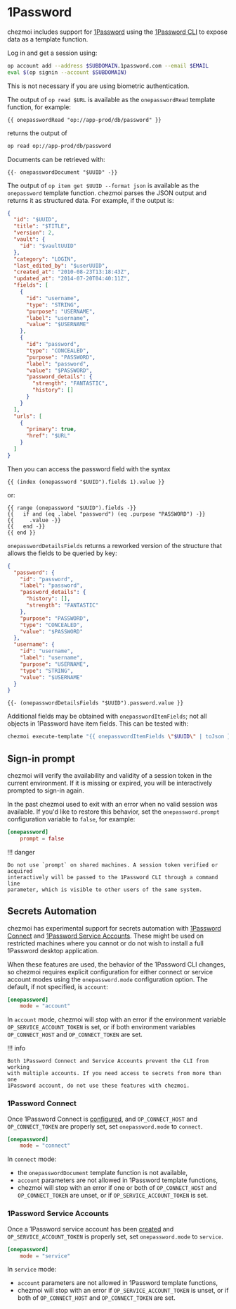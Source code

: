 # 1Password

chezmoi includes support for [1Password](https://1password.com/) using the
[1Password CLI](https://support.1password.com/command-line-getting-started/) to
expose data as a template function.

Log in and get a session using:

```sh
op account add --address $SUBDOMAIN.1password.com --email $EMAIL
eval $(op signin --account $SUBDOMAIN)
```

This is not necessary if you are using biometric authentication.

The output of `op read $URL` is available as the `onepasswordRead` template
function, for example:

```text
{{ onepasswordRead "op://app-prod/db/password" }}
```

returns the output of

```sh
op read op://app-prod/db/password
```

Documents can be retrieved with:

```text
{{- onepasswordDocument "$UUID" -}}
```

The output of `op item get $UUID --format json` is available as the
`onepassword` template function. chezmoi parses the JSON output and returns it
as structured data. For example, if the output is:

```json
{
  "id": "$UUID",
  "title": "$TITLE",
  "version": 2,
  "vault": {
    "id": "$vaultUUID"
  },
  "category": "LOGIN",
  "last_edited_by": "$userUUID",
  "created_at": "2010-08-23T13:18:43Z",
  "updated_at": "2014-07-20T04:40:11Z",
  "fields": [
    {
      "id": "username",
      "type": "STRING",
      "purpose": "USERNAME",
      "label": "username",
      "value": "$USERNAME"
    },
    {
      "id": "password",
      "type": "CONCEALED",
      "purpose": "PASSWORD",
      "label": "password",
      "value": "$PASSWORD",
      "password_details": {
        "strength": "FANTASTIC",
        "history": []
      }
    }
  ],
  "urls": [
    {
      "primary": true,
      "href": "$URL"
    }
  ]
}
```

Then you can access the password field with the syntax

```text
{{ (index (onepassword "$UUID").fields 1).value }}
```

or:

```text
{{ range (onepassword "$UUID").fields -}}
{{   if and (eq .label "password") (eq .purpose "PASSWORD") -}}
{{     .value -}}
{{   end -}}
{{ end }}
```

`onepasswordDetailsFields` returns a reworked version of the structure that
allows the fields to be queried by key:

```json
{
  "password": {
    "id": "password",
    "label": "password",
    "password_details": {
      "history": [],
      "strength": "FANTASTIC"
    },
    "purpose": "PASSWORD",
    "type": "CONCEALED",
    "value": "$PASSWORD"
  },
  "username": {
    "id": "username",
    "label": "username",
    "purpose": "USERNAME",
    "type": "STRING",
    "value": "$USERNAME"
  }
}
```

```text
{{- (onepasswordDetailsFields "$UUID").password.value }}
```

Additional fields may be obtained with `onepasswordItemFields`; not all objects
in 1Password have item fields. This can be tested with:

```sh
chezmoi execute-template "{{ onepasswordItemFields \"$UUID\" | toJson }}" | jq .
```

## Sign-in prompt

chezmoi will verify the availability and validity of a session token in the
current environment. If it is missing or expired, you will be interactively
prompted to sign-in again.

In the past chezmoi used to exit with an error when no valid session was
available. If you'd like to restore this behavior, set the `onepassword.prompt`
configuration variable to `false`, for example:

```toml title="~/.config/chezmoi/chezmoi.toml"
[onepassword]
    prompt = false
```

!!! danger

    Do not use `prompt` on shared machines. A session token verified or acquired
    interactively will be passed to the 1Password CLI through a command line
    parameter, which is visible to other users of the same system.

## Secrets Automation

chezmoi has experimental support for secrets automation with [1Password
Connect](https://developer.1password.com/docs/connect/) and [1Password Service
Accounts](https://developer.1password.com/docs/service-accounts). These might be
used on restricted machines where you cannot or do not wish to install a full
1Password desktop application.

When these features are used, the behavior of the 1Password CLI changes, so
chezmoi requires explicit configuration for either connect or service account
modes using the `onepassword.mode` configuration option. The default, if not
specified, is `account`:

```toml title="~/.config/chezmoi/chezmoi.toml"
[onepassword]
    mode = "account"
```

In `account` mode, chezmoi will stop with an error if the environment variable
`OP_SERVICE_ACCOUNT_TOKEN` is set, or if both environment variables
`OP_CONNECT_HOST` and `OP_CONNECT_TOKEN` are set.

!!! info

    Both 1Password Connect and Service Accounts prevent the CLI from working
    with multiple accounts. If you need access to secrets from more than one
    1Password account, do not use these features with chezmoi.

### 1Password Connect

Once 1Password Connect is
[configured](https://developer.1password.com/docs/connect/connect-cli#requirements),
and `OP_CONNECT_HOST` and `OP_CONNECT_TOKEN` are properly set, set
`onepassword.mode` to `connect`.

```toml title="~/.config/chezmoi/chezmoi.toml"
[onepassword]
    mode = "connect"
```

In `connect` mode:

- the `onepasswordDocument` template function is not available,
- `account` parameters are not allowed in 1Password template functions,
- chezmoi will stop with an error if one or both of `OP_CONNECT_HOST` and
  `OP_CONNECT_TOKEN` are unset, or if `OP_SERVICE_ACCOUNT_TOKEN` is set.

### 1Password Service Accounts

Once a 1Password service account has been
[created](https://developer.1password.com/docs/service-accounts/use-with-1password-cli/#requirements)
and `OP_SERVICE_ACCOUNT_TOKEN` is properly set, set `onepassword.mode` to
`service`.

```toml title="~/.config/chezmoi/chezmoi.toml"
[onepassword]
    mode = "service"
```

In `service` mode:

- `account` parameters are not allowed in 1Password template functions,
- chezmoi will stop with an error if `OP_SERVICE_ACCOUNT_TOKEN` is unset, or if
  both of `OP_CONNECT_HOST` and `OP_CONNECT_TOKEN` are set.
